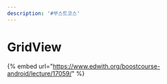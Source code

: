 ```yaml
---
description: '#부스트코스'
---
```


# GridView



{% embed url="https://www.edwith.org/boostcourse-android/lecture/17059/" %}



